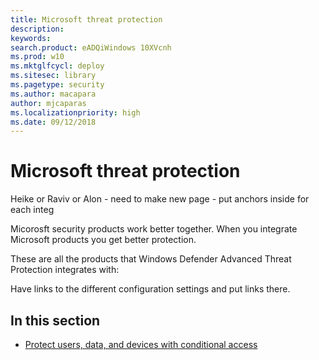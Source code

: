 ```yaml
---
title: Microsoft threat protection
description: 
keywords: 
search.product: eADQiWindows 10XVcnh
ms.prod: w10
ms.mktglfcycl: deploy
ms.sitesec: library
ms.pagetype: security
ms.author: macapara
author: mjcaparas
ms.localizationpriority: high
ms.date: 09/12/2018
---
```


#  Microsoft threat protection

 Heike or Raviv or Alon - need to make new page - put anchors inside for each integ

Micorosft security products work better together. When you integrate Microsoft products you get better protection.

These are all the products that Windows Defender Advanced Threat Protection integrates with:




Have links to the different configuration settings and put links there.

## In this section
- [Protect users, data, and devices with conditional access](conditional-access-windows-defender-advanced-threat-protection.md)


